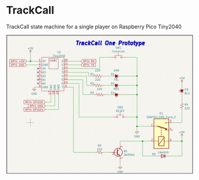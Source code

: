 # TrackCall

TrackCall state machine for a single player on Raspberry Pico Tiny2040

![My Schematic](./TrackCallZeroSchematic-1.png)
